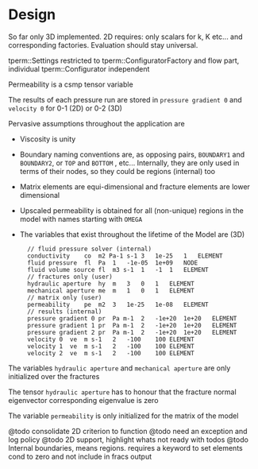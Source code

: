 # Design

So far only 3D implemented. 2D requires: only scalars for k, K etc... and corresponding factories. Evaluation should stay universal.

tperm::Settings restricted to tperm::ConfiguratorFactory and flow part, individual tperm::Configurator independent

Permeability is a csmp tensor variable

The results of each pressure run are stored in `pressure gradient 0` and `velocity 0` for 0-1 (2D) or 0-2 (3D)

Pervasive assumptions throughout the application are

- Viscosity is unity
- Boundary naming conventions are, as opposing pairs, `BOUNDARY1` and `BOUNDARY2`, or `TOP` and `BOTTOM` , etc... Internally, they are only used in terms of their nodes, so they could be regions (internal) too
- Matrix elements are equi-dimensional and fracture elements are lower dimensional
- Upscaled permeability is obtained for all (non-unique) regions in the model with names starting with `OMEGA`
- The variables that exist throughout the lifetime of the Model are (3D)
		
		// fluid pressure solver (internal)
		conductivity	co	m2 Pa-1 s-1	3	1e-25	1	ELEMENT
		fluid pressure	fl	Pa	1	-1e-05	1e+09	NODE
		fluid volume source	fl	m3 s-1	1	-1	1	ELEMENT
		// fractures only (user)
		hydraulic aperture	hy	m	3	0	1	ELEMENT
		mechanical aperture	me	m	1	0	1	ELEMENT
		// matrix only (user)
		permeability	pe	m2	3	1e-25	1e-08	ELEMENT
		// results (internal)
		pressure gradient 0	pr	Pa m-1	2	-1e+20	1e+20	ELEMENT
		pressure gradient 1	pr	Pa m-1	2	-1e+20	1e+20	ELEMENT
		pressure gradient 2	pr	Pa m-1	2	-1e+20	1e+20	ELEMENT
		velocity 0	ve	m s-1	2	-100	100	ELEMENT
		velocity 1	ve	m s-1	2	-100	100	ELEMENT
		velocity 2	ve	m s-1	2	-100	100	ELEMENT

The variables `hydraulic aperture` and `mechanical aperture` are only initialized over the fractures

The tensor `hydraulic aperture` has to honour that the fracture normal eigenvector corresponding eigenvalue is zero

The variable `permeability` is only initialized for the matrix of the model

@todo consolidate 2D criterion to function
@todo need an exception and log policy
@todo 2D support, highlight whats not ready with todos
@todo Internal boundaries, means regions. requires a keyword to set elements cond to zero and not include in fracs output